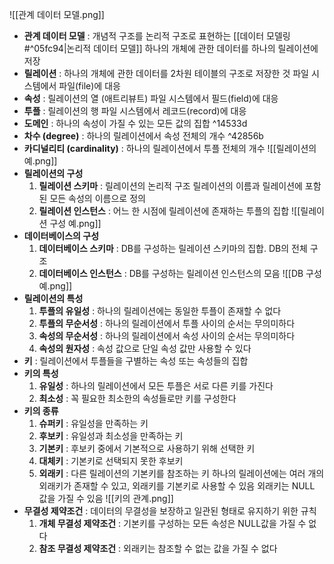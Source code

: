 ![[관계 데이터 모델.png]]
- **관계 데이터 모델** : 개념적 구조를 논리적 구조로 표현하는 [[데이터 모델링#^05fc94|논리적 데이터 모델]]
  하나의 개체에 관한 데이터를 하나의 릴레이션에 저장
- **릴레이션** : 하나의 개체에 관한 데이터를 2차원 테이블의 구조로 저장한 것
  파일 시스템에서 파일(file)에 대응
- **속성** : 릴레이션의 열 (애트리뷰트)
  파일 시스템에서 필드(field)에 대응
- **투플** : 릴레이션의 행
  파일 시스템에서 레코드(record)에 대응
- **도메인** : 하나의 속성이 가질 수 있는 모든 값의 집합 ^14533d
- **차수 (degree)** : 하나의 릴레이션에서 속성 전체의 개수 ^42856b
- **카디널리티 (cardinality)** : 하나의 릴레이션에서 투플 전체의 개수
![[릴레이션의 예.png]]
- **릴레이션의 구성**
	1. **릴레이션 스키마** : 릴레이션의 논리적 구조
	   릴레이션의 이름과 릴레이션에 포함된 모든 속성의 이름으로 정의
	2. **릴레이션 인스턴스** : 어느 한 시점에 릴레이션에 존재하는 투플의 집합
	![[릴레이션 구성 예.png]]
- **데이터베이스의 구성**
	1. **데이터베이스 스키마** : DB를 구성하는 릴레이션 스키마의 집합. DB의 전체 구조
	2. **데이터베이스 인스턴스** : DB를 구성하는 릴레이션 인스턴스의 모음
	![[DB 구성 예.png]]
- **릴레이션의 특성**
	1. **투플의 유일성** : 하나의 릴레이션에는 동일한 투플이 존재할 수 없다
	2. **투플의 무순서성** : 하나의 릴레이션에서 투플 사이의 순서는 무의미하다
	3. **속성의 무순서성** : 하나의 릴레이션에서 속성 사이의 순서는 무의미하다
	4. **속성의 원자성** : 속성 값으로 단일 속성 값만 사용할 수 있다
- **키** : 릴레이션에서 투플들을 구별하는 속성 또는 속성들의 집합
- **키의 특성**
	1. **유일성** : 하나의 릴레이션에서 모든 투플은 서로 다른 키를 가진다
	2. **최소성** : 꼭 필요한 최소한의 속성들로만 키를 구성한다
- **키의 종류**
	1. **슈퍼키** : 유일성을 만족하는 키
	2. **후보키** : 유일성과 최소성을 만족하는 키
	3. **기본키** : 후보키 중에서 기본적으로 사용하기 위해 선택한 키
	4. **대체키** : 기본키로 선택되지 못한 후보키
	5. **외래키** : 다른 릴레이션의 기본키를 참조하는 키
	   하나의 릴레이션에는 여러 개의 외래키가 존재할 수 있고, 외래키를 기본키로 사용할 수 있음
	   외래키는 NULL 값을 가질 수 있음
	![[키의 관계.png]]
- **무결성 제약조건** : 데이터의 무결성을 보장하고 일관된 형태로 유지하기 위한 규칙
	1. **개체 무결성 제약조건** : 기본키를 구성하는 모든 속성은 NULL값을 가질 수 없다
	2. **참조 무결성 제약조건** : 외래키는 참조할 수 없는 값을 가질 수 없다